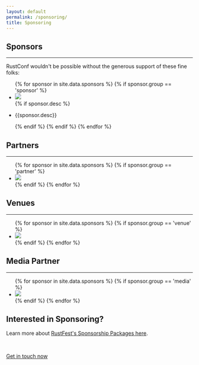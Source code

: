 ```yaml
---
layout: default
permalink: /sponsoring/
title: Sponsoring
---
```


<div class="popout sponsors">
  <section>
    <h1>Sponsors</h1>
    <hr />
    <p>
      RustConf wouldn't be possible without the generous support of these fine folks:
    </p>
      <ul class="primary">
        {% for sponsor in site.data.sponsors %}
          {% if sponsor.group == 'sponsor' %}
            <li><a href="{{sponsor.link}}" title="{{sponsor.name}}"><img src="/assets/sponsors/{{sponsor.logoName}}" /></a></li>
            {% if sponsor.desc %}
            <li><p>{{sponsor.desc}}</p></li>
            {% endif %}
          {% endif %}
        {% endfor %}
      </ul>
  </section>

  <section>
    <h2>Partners</h2>
    <hr />
      <ul>
        {% for sponsor in site.data.sponsors %}
          {% if sponsor.group == 'partner' %}
            <li><a href="{{sponsor.link}}" title="{{sponsor.name}}"><img src="/assets/sponsors/{{sponsor.logoName}}" /></a></li>
          {% endif %}
        {% endfor %}
      </ul>
  </section>


  <section>
    <h2>Venues</h2>
    <hr />
      <ul>
        {% for sponsor in site.data.sponsors %}
          {% if sponsor.group == 'venue' %}
            <li><a href="{{sponsor.link}}" title="{{sponsor.name}}"><img src="/assets/sponsors/{{sponsor.logoName}}" /></a></li>
          {% endif %}
        {% endfor %}
      </ul>
  </section>

  <section>
    <h2>Media Partner</h2>
    <hr />
      <ul>
        {% for sponsor in site.data.sponsors %}
          {% if sponsor.group == 'media' %}
            <li><a href="{{sponsor.link}}" title="{{sponsor.name}}"><img src="/assets/sponsors/{{sponsor.logoName}}" /></a></li>
          {% endif %}
        {% endfor %}
      </ul>
  </section>
</div>


<section class="whitewithwheel">
  <h2>Interested in Sponsoring?</h2>
  <p>Learn more about <a href="/assets/downloads/rustfest_2016_sponsorship.pdf">RustFest's Sponsorship Packages here</a>.
  </p>
  <br />
  <p>
    <a class="button" href="mailto:sponsors@rustfest.eu">
      Get in touch now
    </a>
  </p>
</section>
